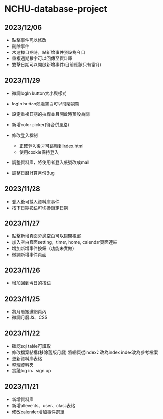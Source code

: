# NCHU-database-project

## 2023/12/06
- 點擊事件可以修改
- 刪除事件
- 未選擇日期時，點新增事件預設為今日
- 重複週期數字可以回傳至資料庫
- 雙擊日期可以開啟新增事件(目前應該只有當月)

## 2023/11/29
- 微調logIn button大小與樣式
- logIn button旁邊空白可以關閉視窗
- 設定重複日期的拉桿並且開啟時預設為關
- 新增color picker(待合併風格)

- 修改登入機制
    - 正確登入後才可跳轉到index.html
    - 使用cookie保持登入
- 調整資料庫，將使用者登入帳號改成mail
- 調整日曆計算月份Bug


## 2023/11/28
- 登入後可載入資料庫事件
- 按下日期按鈕可切換鎖定日期

## 2023/11/27
- 點擊新增頁面旁邊空白可以關閉視窗
- 加入空白頁面setting，timer, home, calendar頁面連結
- 增加新增事件按鈕（功能未實做）
- 微調新增事件頁面

## 2023/11/26
- 增加回到今日的按鈕

## 2023/11/25
- 將月曆搬進網頁內
- 微調月曆JS、CSS

## 2023/11/22
- 確認sql table可讀取
- 修改檔案結構(移除舊版月曆) 將網頁從index2 改為index index改為參考檔案
- 更新資料庫表格
- 整理資料夾
- 實踐log in、sign up
  
  
## 2023/11/21
- 新增資料庫
- 新增allevents、user、class表格
- 修改calender增加事件選單
